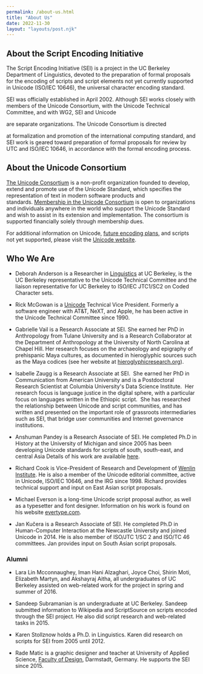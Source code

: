 ```yaml
---
permalink: /about-us.html
title: "About Us"
date: 2022-11-30
layout: "layouts/post.njk"
---
```


## About the Script Encoding Initiative
The Script Encoding Initiative (SEI) is a project in the UC Berkeley Department of Linguistics, devoted to the preparation of formal proposals for the encoding of scripts and script elements not yet currently supported in Unicode (ISO/IEC 10646), the universal character encoding standard.

SEI was officially established in April 2002. Although SEI works closely with members of the Unicode Consortium, with the Unicode Technical Committee, and with WG2, SEI and Unicode

are separate organizations. The Unicode Consortium is directed

at formalization and promotion of the international computing standard, and SEI work is geared toward preparation of formal proposals for review by UTC and ISO/IEC 10646, in accordance with the formal encoding process.

## About the Unicode Consortium
[The Unicode Consortium](http://www.unicode.org/) is a non-profit organization founded to develop, extend and promote use of the Unicode Standard, which specifies the representation of text in modern software products and standards. [Membership in the Unicode Consortium](http://www.unicode.org/consortium/members.html) is open to organizations and individuals anywhere in the world who support the Unicode Standard and wish to assist in its extension and implementation. The consortium is supported financially solely through membership dues.

For additional information on Unicode, [future encoding plans](http://www.unicode.org/roadmaps/), and scripts not yet supported, please visit the [Unicode website](http://www.unicode.org/).

## Who We Are
- Deborah Anderson is a Researcher in [Linguistics](http://linguistics.berkeley.edu/) at UC Berkeley, is the UC Berkeley representative to the Unicode Technical Committee and the liaison representative for UC Berkeley to ISO/IEC JTC1/SC2 on Coded Character sets.

- Rick McGowan is a [Unicode](http://unicode.org/) Technical Vice President. Formerly a software engineer with AT&T, NeXT, and Apple, he has been active in the Unicode Technical Committee since 1990.

- Gabrielle Vail is a Research Associate at SEI. She earned her PhD in Anthropology from Tulane University and is a Research Collaborator at the Department of Anthropology at the University of North Carolina at Chapel Hill. Her research focuses on the archaeology and epigraphy of prehispanic Maya cultures, as documented in hieroglyphic sources such as the Maya codices (see her website at [hieroglyphicresearch.org](http://hieroglyphicresearch.org/)).

- Isabelle Zaugg is a Research Associate at SEI.  She earned her PhD in Communication from American University and is a Postdoctoral Research Scientist at Columbia University's Data Science Institute.  Her research focus is language justice in the digital sphere, with a particular focus on languages written in the Ethiopic script.  She has researched the relationship between Unicode and script communities, and has written and presented on the important role of grassroots intermediaries such as SEI, that bridge user communities and Internet governance institutions.

- Anshuman Pandey is a Research Associate of SEI. He completed Ph.D in History at the University of Michigan and since 2005 has been developing Unicode standards for scripts of south, south-east, and central Asia Details of his work are available [here](https://pandey.github.io/unicode/).

- Richard Cook is Vice-President of Research and Development of [Wenlin Institute](http://www.wenlin.com/). He is also a member of the Unicode editorial committee, active in Unicode, ISO/IEC 10646, and the IRG since 1998. Richard provides technical support and input on East Asian script proposals.

- Michael Everson is a long-time Unicode script proposal author, as well as a typesetter and font designer. Information on his work is found on his website [evertype.com](http://evertype.com/).

- Jan Kučera is a Research Associate of SEI. He completed Ph.D in Human-Computer Interaction at the Newcastle University and joined Unicode in 2014. He is also member of ISO/JTC 1/SC 2 and ISO/TC 46 committees. Jan provides input on South Asian script proposals.

### Alumni

- Lara Lin Mcconnaughey, Iman Hani Alzaghari, Joyce Choi, Shirin Moti, Elizabeth Martyn, and Akshayraj Aitha, all undergraduates of UC Berkeley assisted on web-related work for the project in spring and summer of 2016.

- Sandeep Subramanian is an undergraduate at UC Berkeley. Sandeep submitted information to Wikipedia and ScriptSource on scripts encoded through the SEI project. He also did script research and web-related tasks in 2015.

- Karen Stollznow holds a Ph.D. in Linguistics. Karen did research on scripts for SEI from 2005 until 2012.

- Rade Matic is a graphic designer and teacher at University of Applied Science, [Faculty of Design](http://www.fbg.h-da.de/en/team/scientific-staff/rade-matic/), Darmstadt, Germany. He supports the SEI since 2015.